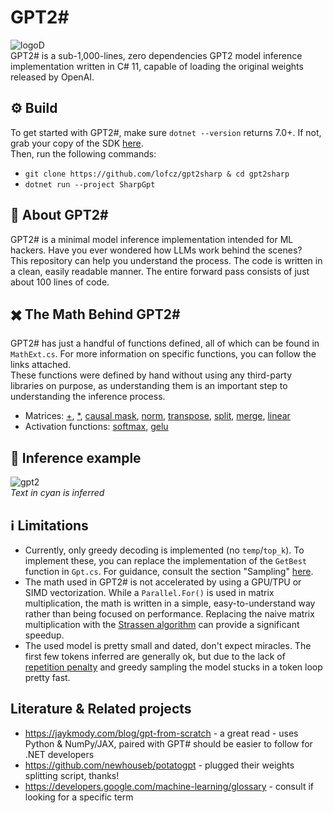 # GPT2#

![logoD](https://user-images.githubusercontent.com/10260230/235049057-7fef9c7d-4f93-4974-9b2a-1263808b3b46.png)  
GPT2# is a sub-1,000-lines, zero dependencies GPT2 model inference implementation written in C# 11, capable of loading the original weights released by OpenAI.

## ⚙️ Build
To get started with GPT2#, make sure `dotnet --version` returns 7.0+. If not, grab your copy of the SDK [here](https://dotnet.microsoft.com/en-us/download/visual-studio-sdks).  
Then, run the following commands:
- `git clone https://github.com/lofcz/gpt2sharp & cd gpt2sharp`
- `dotnet run --project SharpGpt`

## 🔮 About GPT2#
GPT2# is a minimal model inference implementation intended for ML hackers. Have you ever wondered how LLMs work behind the scenes?  
This repository can help you understand the process. The code is written in a clean, easily readable manner. The entire forward pass consists of just about 100 lines of code.

## ✖️ The Math Behind GPT2#
GPT2# has just a handful of functions defined, all of which can be found in `MathExt.cs`. For more information on specific functions, you can follow the links attached.  
These functions were defined by hand without using any third-party libraries on purpose, as understanding them is an important step to understanding the inference process.
- Matrices: [+](https://en.wikipedia.org/wiki/Matrix_addition), [*](https://en.wikipedia.org/wiki/Matrix_multiplication), [causal mask](https://medium.com/@jinoo/a-simple-example-of-attention-masking-in-transformer-decoder-a6c66757bc7d), [norm](https://pytorch.org/docs/stable/generated/torch.nn.LayerNorm.html), [transpose](https://en.wikipedia.org/wiki/Transpose), [split](https://en.wikipedia.org/wiki/Matrix_splitting), [merge](https://www.geeksforgeeks.org/combining-matrices-in-r/), [linear](https://pytorch.org/docs/stable/generated/torch.nn.Linear.html)
- Activation functions: [softmax](https://en.wikipedia.org/wiki/Softmax_function), [gelu](https://medium.com/@shauryagoel/gelu-gaussian-error-linear-unit-4ec59fb2e47c)

## 📸 Inference example
![gpt2](https://user-images.githubusercontent.com/10260230/235043657-328c2f78-d4c8-49b1-986e-fbb412a2dc99.png)  
_Text in cyan is inferred_

## ℹ️ Limitations
- Currently, only greedy decoding is implemented (no `temp`/`top_k`). To implement these, you can replace the implementation of the `GetBest` function in `Gpt.cs`. For guidance, consult the section "Sampling" [here](https://jaykmody.com/blog/gpt-from-scratch/).
- The math used in GPT2# is not accelerated by using a GPU/TPU or SIMD vectorization. While a `Parallel.For()` is used in matrix multiplication, the math is written in a simple, easy-to-understand way rather than being focused on performance. Replacing the naive matrix multiplication with the [Strassen algorithm](https://en.wikipedia.org/wiki/Strassen_algorithm) can provide a significant speedup.
- The used model is pretty small and dated, don't expect miracles. The first few tokens inferred are generally ok, but due to the lack of [repetition penalty](https://docs.ai21.com/docs/repetition-penalties) and greedy sampling the model stucks in a token loop pretty fast.

## Literature & Related projects
- https://jaykmody.com/blog/gpt-from-scratch - a great read - uses Python & NumPy/JAX, paired with GPT# should be easier to follow for .NET developers
- https://github.com/newhouseb/potatogpt - plugged their weights splitting script, thanks!
- https://developers.google.com/machine-learning/glossary - consult if looking for a specific term
